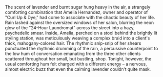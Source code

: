 The scent of lavender and burnt sugar hung heavy in the air, a strangely comforting combination that Amelia Hernandez, owner and operator of "Curl Up & Dye," had come to associate with the chaotic beauty of her life.  Rain lashed against the oversized windows of her salon, blurring the neon glow of the "24-Hour Laundromat" across the street into a hazy, psychedelic smear.  Inside, Amelia, perched on a stool behind the brightly lit styling station, was meticulously weaving a complex braid into a client's thick, mahogany-colored hair.  The rhythmic snip-snip of her shears punctuated the rhythmic drumming of the rain, a percussive counterpoint to the low hum of conversation emanating from the three other clients scattered throughout her small, but bustling, shop.  Tonight, however, the usual comforting hum felt charged with a different energy – a nervous, almost electric buzz that even the calming lavender couldn't quite mask.
